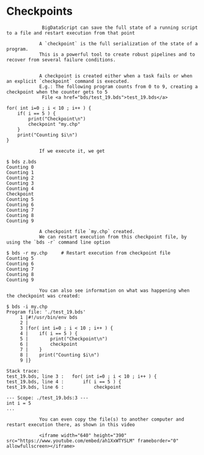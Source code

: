 # Checkpoints 
				 BigDataScript can save the full state of a running script to a file and restart execution from that point 

				A `checkpoint` is the full serialization of the state of a program. 
				This is a powerful tool to create robust pipelines and to recover from several failure conditions.
				
				
				A checkpoint is created either when a task fails or when an explicit `checkpoint` command is executed.
				E.g.: The following program counts from 0 to 9, creating a checkpoint when the counter gets to 5
				 File <a href="bds/test_19.bds">test_19.bds</a>
```
for( int i=0 ; i < 10 ; i++ ) {
	if( i == 5 ) {
		print("Checkpoint\n")
		checkpoint "my.chp"
	}
	print("Counting $i\n")
}
```

				If we execute it, we get
```
$ bds z.bds
Counting 0
Counting 1
Counting 2
Counting 3
Counting 4
Checkpoint
Counting 5
Counting 6
Counting 7
Counting 8
Counting 9
```
				A checkpoint file `my.chp` created.
				We can restart execution from this checkpoint file, by using the `bds -r` command line option
```
$ bds -r my.chp		# Restart execution from checkpoint file
Counting 5
Counting 6
Counting 7
Counting 8
Counting 9
```

				You can also see information on what was happening when the checkpoint was created:
```
$ bds -i my.chp
Program file: './test_19.bds'
     1 |#!/usr/bin/env bds
     2 |
     3 |for( int i=0 ; i < 10 ; i++ ) {
     4 |	if( i == 5 ) {
     5 |		print("Checkpoint\n")
     6 |		checkpoint
     7 |	}
     8 |	print("Counting $i\n")
     9 |}

Stack trace:
test_19.bds, line 3 :	for( int i=0 ; i < 10 ; i++ ) {
test_19.bds, line 4 :		if( i == 5 ) {
test_19.bds, line 6 :			checkpoint

--- Scope: ./test_19.bds:3 ---
int i = 5
...
```
				
				You can even copy the file(s) to another computer and restart execution there, as shown in this video
				
				<iframe width="640" height="390" src="https://www.youtube.com/embed/ah1XxWTYSLM" frameborder="0" allowfullscreen></iframe>
				
			


